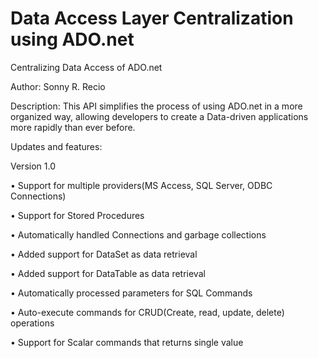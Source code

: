 Data Access Layer Centralization using ADO.net
==============================================

Centralizing Data Access of ADO.net

Author: Sonny R. Recio

Description: This API simplifies the process of using ADO.net in a more organized way, allowing developers to create a Data-driven applications more rapidly than ever before.


Updates and features:

Version 1.0

•	Support for multiple providers(MS Access, SQL Server, ODBC Connections)

•	Support for Stored Procedures

•	Automatically handled Connections and garbage collections

•	Added support for DataSet as data retrieval

•	Added support for DataTable as data retrieval

•	Automatically processed parameters for SQL Commands

•	Auto-execute commands for CRUD(Create, read, update, delete) operations

•	Support for Scalar commands that returns single value
